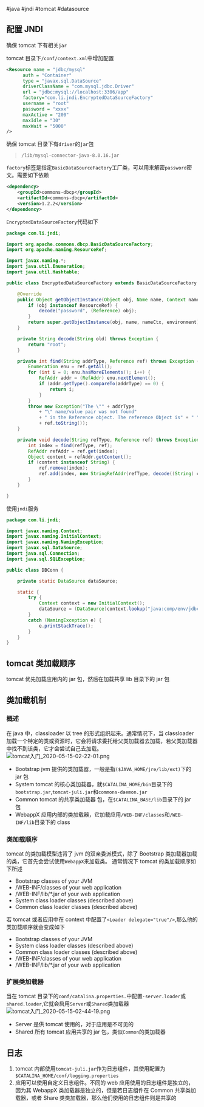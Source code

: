 
#java #jndi #tomcat #datasource 

## 配置 JNDI

确保 tomcat 下有相关`jar`

tomcat 目录下`/conf/context.xml`中增加配置

```xml
<Resource name = "jdbc/mysql"
      auth = "Container"
      type = "javax.sql.DataSource"
      driverClassName = "com.mysql.jdbc.Driver"
      url = "jdbc:mysql://localhost:3306/app"
      factory="com.li.jndi.EncryptedDataSourceFactory"
      username = "root"
      password = "xxxx"
      maxActive = "200"
      maxIdle = "30"
      maxWait = "5000"
/>
```

确保 tomcat 目录下有`driver`的`jar`包

> `/lib/mysql-connector-java-8.0.16.jar`

`factory`标签是指定`BasicDataSourceFactory`工厂类，可以用来解密`password`密文。需要如下依赖

```xml
<dependency>
    <groupId>commons-dbcp</groupId>
    <artifactId>commons-dbcp</artifactId>
    <version>1.2.2</version>
</dependency>
```

`EncryptedDataSourceFactory`代码如下

```java
package com.li.jndi;

import org.apache.commons.dbcp.BasicDataSourceFactory;
import org.apache.naming.ResourceRef;

import javax.naming.*;
import java.util.Enumeration;
import java.util.Hashtable;

public class EncryptedDataSourceFactory extends BasicDataSourceFactory {

    @Override
    public Object getObjectInstance(Object obj, Name name, Context nameCtx, Hashtable environment) throws Exception {
        if (obj instanceof ResourceRef) {
            decode("password", (Reference) obj);
        }
        return super.getObjectInstance(obj, name, nameCtx, environment);
    }

    private String decode(String old) throws Exception {
        return "root";
    }

    private int find(String addrType, Reference ref) throws Exception {
        Enumeration enu = ref.getAll();
        for (int i = 0; enu.hasMoreElements(); i++) {
            RefAddr addr = (RefAddr) enu.nextElement();
            if (addr.getType().compareTo(addrType) == 0) {
                return i;
            }
        }
        throw new Exception("The \"" + addrType
            + "\" name/value pair was not found"
            + " in the Reference object. The reference Object is" + " "
            + ref.toString());
    }

    private void decode(String refType, Reference ref) throws Exception {
        int index = find(refType, ref);
        RefAddr refAddr = ref.get(index);
        Object content = refAddr.getContent();
        if (content instanceof String) {
            ref.remove(index);
            ref.add(index, new StringRefAddr(refType, decode((String) content)));
        }
    }

}

```

使用`jndi`服务

```java
package com.li.jndi;

import javax.naming.Context;
import javax.naming.InitialContext;
import javax.naming.NamingException;
import javax.sql.DataSource;
import java.sql.Connection;
import java.sql.SQLException;

public class DBConn {

    private static DataSource dataSource;

    static {
        try {
            Context context = new InitialContext();
            dataSource = (DataSource)context.lookup("java:comp/env/jdbc/mysql");
        }
        catch (NamingException e) {
            e.printStackTrace();
        }
    }
}
```

## tomcat 类加载顺序

tomcat 优先加载应用内的 jar 包，然后在加载共享 lib 目录下的 jar 包


## 类加载机制

### 概述

在 java 中，classloader 以 tree 的形式组织起来。通常情况下，当 classloader 加载一个特定的类或资源时，它会将请求委托给父类加载器去加载，若父类加载器中找不到该类，它才会尝试自己去加载。
![tomcat入门_2020-05-15-02-22-01.png](tomcat入门_2020-05-15-02-22-01.png)

- Bootstrap jvm 提供的类加载器，一般是指`($JAVA_HOME/jre/lib/ext)`下的 jar 包
- System tomcat 的核心类加载器，就`$CATALINA_HOME/bin`目录下的`bootstrap.jar`,`tomcat-juli.jar`和`commons-daemon.jar`
- Common tomcat 的共享类加载器 包，在`$CATALINA_BASE/lib`目录下的 jar 包
- WebappX 应用内部的类加载器，它加载应用`/WEB-INF/classes`和`/WEB-INF/lib`目录下的 class

### 类加载顺序

tomcat 的类加载模型违背了 jvm 的双亲委派模式，除了 Bootstrap 类加载器加载的类，它首先会尝试使用`WebappX`来加载类。
通常情况下 tomcat 的类加载顺序如下所述

- Bootstrap classes of your JVM
- /WEB-INF/classes of your web application
- /WEB-INF/lib/\*.jar of your web application
- System class loader classes (described above)
- Common class loader classes (described above)

若 tomcat 或者应用中在 context 中配置了`<Loader delegate="true"/>`,那么他的类加载顺序就会变成如下

- Bootstrap classes of your JVM
- System class loader classes (described above)
- Common class loader classes (described above)
- /WEB-INF/classes of your web application
- /WEB-INF/lib/\*.jar of your web application

### 扩展类加载器

当在 tomcat 目录下的`conf/catalina.properties.`中配置`·server.loader`或`shared.loader`,它就会启用`Server`或`Shared`类加载器
![tomcat入门_2020-05-15-02-44-19.png](tomcat入门_2020-05-15-02-44-19.png)

- Server 是供 tomcat 使用的，对于应用是不可见的
- Shared 所有 tomcat 应用共享的 jar 包，类似`Common`的类加载器

## 日志

1. tomcat 内部使用`tomcat-juli.jar`作为日志组件，其使用配置为`$CATALINA_HOME/conf/logging.properties`
2. 应用可以使用自定义日志组件。不同的 web 应用使用的日志组件是独立的，因为其 WebappX 类加载器是独立的，但是若日志组件在 Common 共享类加载器，或者 Share 类类加载器，那么他们使用的日志组件则是共享的
